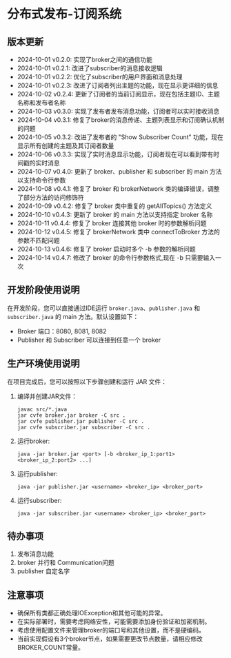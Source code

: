 # 分布式发布-订阅系统

## 版本更新

- 2024-10-01 v0.2.0: 实现了broker之间的通信功能
- 2024-10-01 v0.2.1: 改进了subscriber的消息接收逻辑
- 2024-10-01 v0.2.2: 优化了subscriber的用户界面和消息处理
- 2024-10-01 v0.2.3: 改进了订阅者列出主题的功能，现在显示更详细的信息
- 2024-10-02 v0.2.4: 更新了订阅者的当前订阅显示，现在包括主题ID、主题名称和发布者名称
- 2024-10-03 v0.3.0: 实现了发布者发布消息功能，订阅者可以实时接收消息
- 2024-10-04 v0.3.1: 修复了broker的消息传递、主题列表显示和订阅确认机制的问题
- 2024-10-05 v0.3.2: 改进了发布者的 "Show Subscriber Count" 功能，现在显示所有创建的主题及其订阅者数量
- 2024-10-06 v0.3.3: 实现了实时消息显示功能，订阅者现在可以看到带有时间戳的实时消息
- 2024-10-07 v0.4.0: 更新了 broker、publisher 和 subscriber 的 main 方法以支持命令行参数
- 2024-10-08 v0.4.1: 修复了 broker 和 brokerNetwork 类的编译错误，调整了部分方法的访问修饰符
- 2024-10-09 v0.4.2: 修复了 broker 类中重复的 getAllTopics() 方法定义
- 2024-10-10 v0.4.3: 更新了 broker 的 main 方法以支持指定 broker 名称
- 2024-10-11 v0.4.4: 修复了 broker 连接其他 broker 时的参数解析问题
- 2024-10-12 v0.4.5: 修复了 brokerNetwork 类中 connectToBroker 方法的参数不匹配问题
- 2024-10-13 v0.4.6: 修复了 broker 启动时多个 -b 参数的解析问题
- 2024-10-14 v0.4.7: 修改了 broker 的命令行参数格式,现在 -b 只需要输入一次

## 开发阶段使用说明

在开发阶段，您可以直接通过IDE运行 `broker.java`、`publisher.java` 和 `subscriber.java` 的 main 方法。默认设置如下：

- Broker 端口：8080, 8081, 8082
- Publisher 和 Subscriber 可以连接到任意一个 broker

## 生产环境使用说明

在项目完成后，您可以按照以下步骤创建和运行 JAR 文件：

1. 编译并创建JAR文件：
   ```
   javac src/*.java
   jar cvfe broker.jar broker -C src .
   jar cvfe publisher.jar publisher -C src .
   jar cvfe subscriber.jar subscriber -C src .
   ```

2. 运行broker:
   ```
   java -jar broker.jar <port> [-b <broker_ip_1:port1> <broker_ip_2:port2> ...]
   ```

3. 运行publisher:
   ```
   java -jar publisher.jar <username> <broker_ip> <broker_port>
   ```

4. 运行subscriber:
   ```
   java -jar subscriber.jar <username> <broker_ip> <broker_port>
   ```

## 待办事项

1. 发布消息功能
2. broker 并行和 Communication问题
3. publisher 自定名字


## 注意事项

- 确保所有类都正确处理IOException和其他可能的异常。
- 在实际部署时，需要考虑网络安性，可能需要添加身份验证和加密机制。
- 考虑使用配置文件来管理broker的端口号和其他设置，而不是硬编码。
- 当前实现假设有3个broker节点，如果需要更改节点数量，请相应修改BROKER_COUNT常量。
